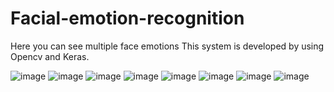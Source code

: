 # Facial-emotion-recognition
Here you can see multiple face emotions 
This system is developed by using Opencv and Keras.

![image](https://user-images.githubusercontent.com/21165474/141053371-88274cf8-bf50-483c-b5cd-6d410477b0c9.png) 
![image](https://user-images.githubusercontent.com/21165474/141053594-ac1238e8-618a-409a-93a3-b111edf2d6e2.png)
![image](https://user-images.githubusercontent.com/21165474/141053649-e98ee75c-203f-49e3-b9ef-00fcbfbb112d.png)
![image](https://user-images.githubusercontent.com/21165474/141053663-da2fd297-f292-4953-ad18-be5ca3bf37e2.png)
![image](https://user-images.githubusercontent.com/21165474/141053689-ad7bbd40-26ac-41d9-9e1d-e41c50a2ba60.png)
![image](https://user-images.githubusercontent.com/21165474/141053706-74d19919-308d-460c-aaa0-95121cf10efb.png)
![image](https://user-images.githubusercontent.com/21165474/141053725-b2a85fc9-e472-4c9d-ac31-a2eedc57427b.png)
![image](https://user-images.githubusercontent.com/21165474/141053749-fe26fd16-8130-480a-9f0d-f59f4938d1dd.png)













